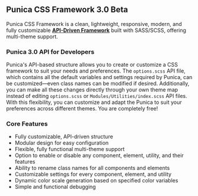 ## Punica CSS Framework 3.0 Beta
<p>
    Punica CSS Framework is a clean, lightweight, responsive, modern, and fully customizable <ins><b>API-Driven Framework</b></ins> built with SASS/SCSS, offering multi-theme support.
</p>

### Punica 3.0 API for Developers
Punica's API-based structure allows you to create or customize a CSS framework to suit your needs and preferences. The ```options.scss``` API file, which contains all the default variables and settings required by Punica, can be customized—even class names can be modified if desired. Additionally, you can make all these changes directly through your own theme map instead of editing ```options.scss``` or ```Modules/Utilities/index.scss``` API files. With this flexibility, you can customize and adapt the Punica to suit your preferences across different themes. You are completely free!

### Core Features
* Fully customizable, API-driven structure
* Modular design for easy configuration
* Flexible, fully functional multi-theme support
* Option to enable or disable any component, element, utility, and their features
* Ability to rename class names for all components and elements
* Customizable settings for every component, element, and utility
* Dynamic color scale generation based on specified color variables
* Simple and functional debugging
